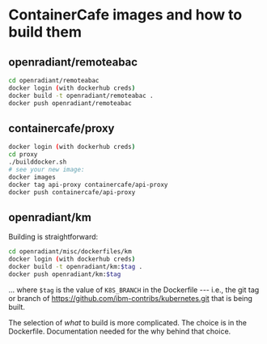 # ContainerCafe images and how to build them

## openradiant/remoteabac

``` bash
cd openradiant/remoteabac
docker login (with dockerhub creds)
docker build -t openradiant/remoteabac .
docker push openradiant/remoteabac
```

## containercafe/proxy

```bash
docker login (with dockerhub creds)
cd proxy
./builddocker.sh
# see your new image:
docker images
docker tag api-proxy containercafe/api-proxy
docker push containercafe/api-proxy
```

## openradiant/km

Building is straightforward:

``` bash
cd openradiant/misc/dockerfiles/km
docker login (with dockerhub creds)
docker build -t openradiant/km:$tag .
docker push openradiant/km:$tag
```

... where `$tag` is the value of `K8S_BRANCH` in the Dockerfile ---
i.e., the git tag or branch of
https://github.com/ibm-contribs/kubernetes.git that is being built.

The selection of *what* to build is more complicated.  The choice is
in the Dockerfile.  Documentation needed for the why behind that
choice.
